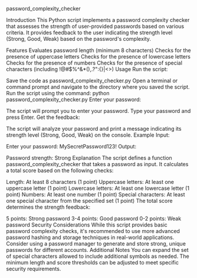 password_complexity_checker

Introduction
This Python script implements a password complexity checker that assesses the strength of user-provided passwords based on various criteria. It provides feedback to the user indicating the strength level (Strong, Good, Weak) based on the password's complexity.

Features
Evaluates password length (minimum 8 characters)
Checks for the presence of uppercase letters
Checks for the presence of lowercase letters
Checks for the presence of numbers
Checks for the presence of special characters (including !@#$%^&*(),.?":{}|<>)
Usage
Run the script:

Save the code as password_complexity_checker.py
Open a terminal or command prompt and navigate to the directory where you saved the script.
Run the script using the command: python password_complexity_checker.py
Enter your password:

The script will prompt you to enter your password. Type your password and press Enter.
Get the feedback:

The script will analyze your password and print a message indicating its strength level (Strong, Good, Weak) on the console.
Example
Input:

Enter your password: MySecretPassword123!
Output:

Password strength: Strong
Explanation
The script defines a function password_complexity_checker that takes a password as input. It calculates a total score based on the following checks:

Length: At least 8 characters (1 point)
Uppercase letters: At least one uppercase letter (1 point)
Lowercase letters: At least one lowercase letter (1 point)
Numbers: At least one number (1 point)
Special characters: At least one special character from the specified set (1 point)
The total score determines the strength feedback:

5 points: Strong password
3-4 points: Good password
0-2 points: Weak password
Security Considerations
While this script provides basic password complexity checks, it's recommended to use more advanced password hashing and storage techniques in real-world applications.
Consider using a password manager to generate and store strong, unique passwords for different accounts.
Additional Notes
You can expand the set of special characters allowed to include additional symbols as needed.
The minimum length and score thresholds can be adjusted to meet specific security requirements.
